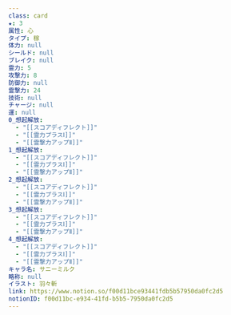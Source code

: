 ```yaml
---
class: card
★: 3
属性: 心
タイプ: 稼
体力: null
シールド: null
ブレイク: null
霊力: 5
攻撃力: 8
防御力: null
霊撃力: 24
技術: null
チャージ: null
運: null
0_想起解放:
  - "[[スコアディフレクト]]"
  - "[[霊力プラスⅠ]]"
  - "[[霊撃力アップⅡ]]"
1_想起解放:
  - "[[スコアディフレクト]]"
  - "[[霊力プラスⅠ]]"
  - "[[霊撃力アップⅡ]]"
2_想起解放:
  - "[[スコアディフレクト]]"
  - "[[霊力プラスⅠ]]"
  - "[[霊撃力アップⅡ]]"
3_想起解放:
  - "[[スコアディフレクト]]"
  - "[[霊力プラスⅠ]]"
  - "[[霊撃力アップⅡ]]"
4_想起解放:
  - "[[スコアディフレクト]]"
  - "[[霊力プラスⅠ]]"
  - "[[霊撃力アップⅡ]]"
キャラ名: サニーミルク
略称: null
イラスト: 羽々斬
link: https://www.notion.so/f00d11bce93441fdb5b57950da0fc2d5
notionID: f00d11bc-e934-41fd-b5b5-7950da0fc2d5
---
```

